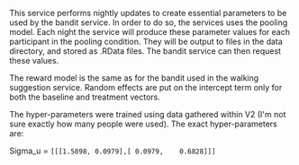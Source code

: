This service performs nightly updates to create essential parameters to be used by the bandit service. In order to do so, the services uses the pooling model. Each night the service will produce these parameter values for each participant in the pooling condition. They will be output to files in the data directory, and stored as .RData files. The bandit service can then request these values. 

The reward model is the same as for the bandit used in the walking suggestion service. Random effects are put on the intercept term only for both the baseline and treatment vectors. 

The hyper-parameters were trained using data gathered within V2 (I'm not sure exactly how many people were used). The exact hyper-parameters are: 

Sigma_u = ``[[[1.5898, 0.0979],[ 0.0979,    0.6828]]]``
